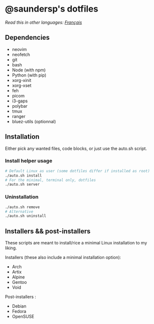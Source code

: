 # @saundersp's dotfiles

_Read this in other languages: [Français](README.fr.md)_

## Dependencies

- neovim
- neofetch
- git
- bash
- Node (with npm)
- Python (with pip)
- xorg-xinit
- xorg-xset
- feh
- picom
- i3-gaps
- polybar
- tmux
- ranger
- bluez-utils (optionnal)

## Installation

Either pick any wanted files, code blocks, or just use the auto.sh script.

### Install helper usage

```bash
# Default Linux as user (some dotfiles differ if installed as root)
./auto.sh install
# For the minimal, terminal only, dotfiles
./auto.sh server
```

### Uninstallation

```bash
./auto.sh remove
# Alternative
./auto.sh uninstall
```

## Installers && post-installers

These scripts are meant to install/rice a minimal Linux installation to my liking.

Installers (these also include a minimal installation option):

- Arch
- Artix
- Alpine
- Gentoo
- Void

Post-installers :

- Debian
- Fedora
- OpenSUSE
